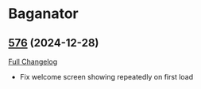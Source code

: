 # Baganator

## [576](https://github.com/Baganator/Baganator/tree/576) (2024-12-28)
[Full Changelog](https://github.com/Baganator/Baganator/compare/575...576) 

- Fix welcome screen showing repeatedly on first load  
